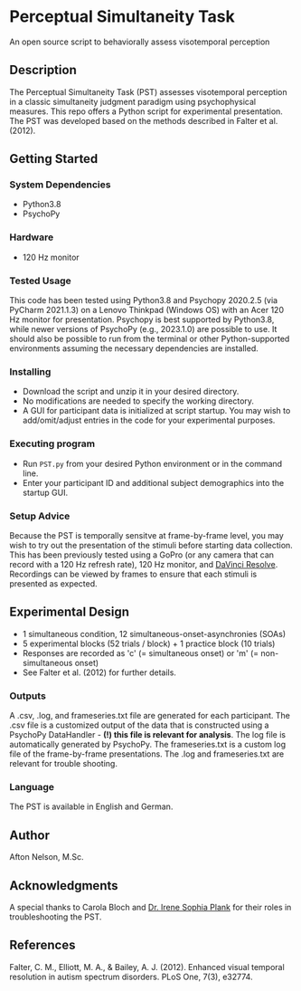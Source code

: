 # Perceptual Simultaneity Task 

An open source script to behaviorally assess visotemporal perception

## Description

The Perceptual Simultaneity Task (PST) assesses visotemporal perception in a classic simultaneity judgment paradigm using psychophysical measures. This repo offers a Python script for experimental presentation. The PST was developed based on the methods described in Falter et al. (2012).

## Getting Started

### System Dependencies

* Python3.8
* PsychoPy

### Hardware

* 120 Hz monitor

### Tested Usage

This code has been tested using Python3.8 and Psychopy 2020.2.5 (via PyCharm 2021.1.3) on a Lenovo Thinkpad (Windows OS) with an Acer 120 Hz monitor for presentation. Psychopy is best supported by Python3.8, while newer versions of PsychoPy (e.g., 2023.1.0) are possible to use. It should also be possible to run from the terminal or other Python-supported environments assuming the necessary dependencies are installed. 

### Installing

* Download the script and unzip it in your desired directory. 
* No modifications are needed to specify the working directory. 
* A GUI for participant data is initialized at script startup. You may wish to add/omit/adjust entries in the code for your experimental purposes.  

### Executing program

* Run `PST.py` from your desired Python environment or in the command line.   
* Enter your participant ID and additional subject demographics into the startup GUI. 

### Setup Advice

Because the PST is temporally sensitve at frame-by-frame level, you may wish to try out the presentation of the stimuli before starting data collection. 
This has been previously tested using a GoPro (or any camera that can record with a 120 Hz refresh rate), 120 Hz monitor, and [DaVinci Resolve](https://www.blackmagicdesign.com/products/davinciresolve). Recordings can be viewed by frames to ensure that each stimuli is presented as expected. 


## Experimental Design 

* 1 simultaneous condition, 12 simultaneous-onset-asynchronies (SOAs) 
* 5 experimental blocks (52 trials / block) + 1 practice block (10 trials)
* Responses are recorded as 'c' (= simultaneous onset) or 'm' (= non-simultaneous onset)
* See Falter et al. (2012) for further details. 

### Outputs

A .csv, .log, and frameseries.txt file are generated for each participant. The .csv file is a customized output of the data that is constructed using a PsychoPy DataHandler - **(!) this file is relevant for analysis**. The log file is automatically generated by PsychoPy. The frameseries.txt is a custom log file of the frame-by-frame presentations. The .log and frameseries.txt are relevant for trouble shooting. 

### Language

The PST is available in English and German. 

## Author

Afton Nelson, M.Sc.

## Acknowledgments

A special thanks to Carola Bloch and [Dr. Irene Sophia Plank](https://github.com/IreneSophia) for their roles in troubleshooting the PST. 

## References
Falter, C. M., Elliott, M. A., & Bailey, A. J. (2012). Enhanced visual temporal resolution in autism spectrum disorders. PLoS One, 7(3), e32774.
